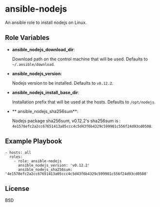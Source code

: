 ansible-nodejs
========
An ansible role to install nodejs on Linux.

Role Variables
--------------

- **ansible_nodejs_download_dir**:

    Download path on the control machine that will be used. Defaults to `~/.ansible/download`.

- **ansible_nodejs_version**:

    Nodejs version to be installed. Defaults to `v0.12.2`.

- **ansible_nodejs_install_base_dir**:

    Installation prefix that will be used at the hosts. Defaults to `/opt/nodejs`.

- ** ansible_nodejs_sha256sum**:

   Nodejs package sha256sum, v0.12.2's sha256sum is : `4e1578efc2a2cc67651413a05ccc4c5d43f6b4329c599901c556f24d93cd0508`.




Example Playbook
-------------------------
```
- hosts: all
  roles:
    - role: ansible-nodejs
      ansible_nodejs_version: 'v0.12.2'
      ansible_nodejs_sha256sum: '4e1578efc2a2cc67651413a05ccc4c5d43f6b4329c599901c556f24d93cd0508'

```
License
-------

BSD
